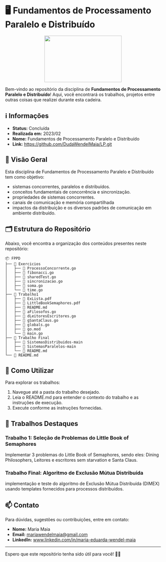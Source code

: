 # 🖥️ Fundamentos de Processamento Paralelo e Distribuído

<div align="center">
 <img height=150 width=250 src="https://media.tenor.com/iOc4hqMDGuEAAAAj/bubu-dudu-love.gif">
</div>

Bem-vindo ao repositório da disciplina de **Fundamentos de Processamento Paralelo e Distribuído**! Aqui, você encontrará os trabalhos, 
projetos entre outras coisas que realizei durante esta cadeira.

## ℹ️ Informações

- **Status:** Concluída
- **Realizada em:** 2023/02
- **Nome:** Fundamentos de Processamento Paralelo e Distribuído
- **Link:** https://github.com/DudaWendelMaia/LP.git

## 🌟 Visão Geral

Esta disciplina de Fundamentos de Processamento Paralelo e Distribuído tem como objetivo:
- sistemas concorrentes, paralelos e distribuídos.
- conceitos fundamentais de concorrência e sincronização.
- propriedades de sistemas concorrentes.
- canais de comunicação e memória compartilhada
- impactos da distribuição e os diversos padrões de comunicação em ambiente distribuído.


## 🗂️ Estrutura do Repositório

Abaixo, você encontra a organização dos conteúdos presentes neste repositório:

```
📦 FPPD
├── 📁 Exercicios
│   ├── 📄 ProcessoConcorrente.go
│   ├── 📄 fibonacci.go
│   ├── 📄 sharedTest.go
│   ├── 📄 sincronizacao.go
│   ├── 📄 soma.go
│   └── 📄 time.go
├── 📁 Trabalho1
│   ├── 📄 ExLista.pdf
│   ├── 📄 LittleBookSemaphores.pdf
│   ├── 📄 README.md
│   ├── 📄 aFilosofos.go
│   ├── 📄 dLeitoresEscritores.go
│   ├── 📄 gSantaClaus.go
│   ├── 📄 globals.go
│   ├── 📄 go.mod
│   └── 📄 main.go
├── 📁 Trabalho Final
│   ├── 📄 SistemasDistribuidos-main
│   ├── 📄 SistemasParalelos-main
│   └── 📄 README.md
└── 📄 README.md
```

## 🔧 Como Utilizar

Para explorar os trabalhos:

1. Navegue até a pasta do trabalho desejado.
2. Leia o README.md para entender o contexto do trabalho e as instruções de execução.
3. Execute conforme as instruções fornecidas.

## 🚀 Trabalhos Destaques

### Trabalho 1: Seleção de Problemas do Little Book of Semaphores
Implementar 3 problemas do Little Book of Semaphores, sendo eles: Dining Philosophers,
Leitores e escritores sem starvation e Santa Claus.

### Trabalho Final:  Algoritmo de Exclusão Mútua Distribuída
implementação e teste do algoritmo de Exclusão Mútua Distribuída (DIMEX) usando templates fornecidos para processos distribuídos.

## 📫 Contato

Para dúvidas, sugestões ou contribuições, entre em contato:

- **Nome:** Maria Maia
- **Email:** mariawendelmaia@gmail.com
- **LinkedIn:** www.linkedin.com/in/maria-eduarda-wendel-maia

---

Espero que este repositório tenha sido útil para você!  🚀✨
